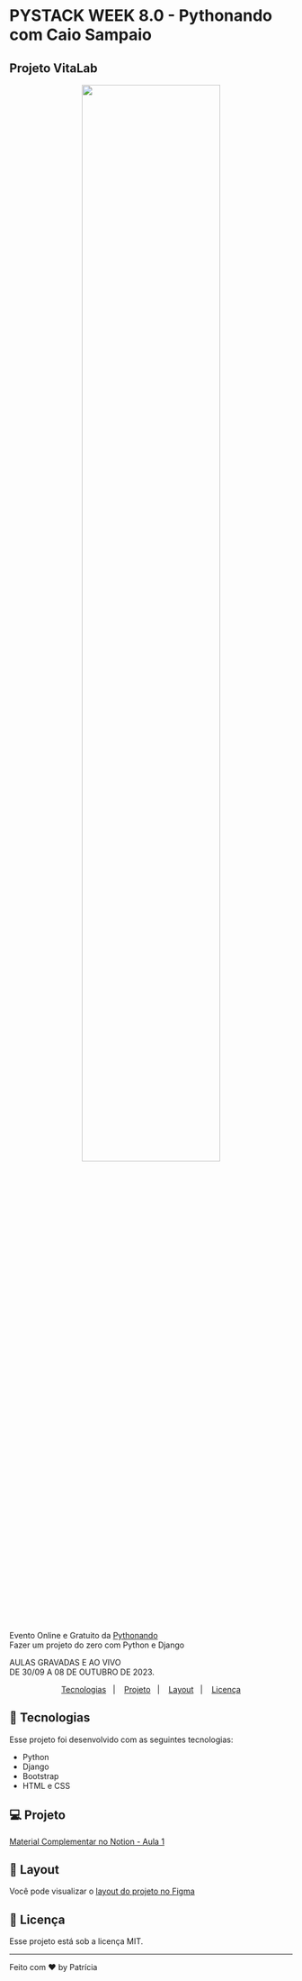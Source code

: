 # PYSTACK WEEK 8.0 - Pythonando com Caio Sampaio

## Projeto VitaLab

<p align="center">
    <img src=".png" width= "70%">  
</p>

Evento Online e Gratuito da [Pythonando](https://pythonando.com.br/psw/evento/)  
Fazer um projeto do zero com Python e Django
  
AULAS GRAVADAS E AO VIVO  
DE 30/09 A 08 DE OUTUBRO DE 2023.


<p align="center">
  <a href="#-tecnologias">Tecnologias</a>&nbsp;&nbsp;&nbsp;|&nbsp;&nbsp;&nbsp;
  <a href="#-projeto">Projeto</a>&nbsp;&nbsp;&nbsp;|&nbsp;&nbsp;&nbsp;
  <a href="#-layout">Layout</a>&nbsp;&nbsp;&nbsp;|&nbsp;&nbsp;&nbsp;
  <a href="#memo-licença">Licença</a>
</p>

## 🚀 Tecnologias  

Esse projeto foi desenvolvido com as seguintes tecnologias:  

- Python
- Django
- Bootstrap
- HTML e CSS

## 💻 Projeto  

[Material Complementar no Notion - Aula 1](https://grizzly-amaranthus-f6a.notion.site/PSW-8-0-Aula-1-c5f28c09c09f4493ad20911f984e4fc8)  

## 🔖 Layout

Você pode visualizar o [layout do projeto no Figma](https://www.figma.com/file/FzqXqJXe5a8LWcq7LxISHN/Untitled?type=design&node-id=0-1&mode=design&t=LO7jO7shOtADB4oM-0)  

## :memo: Licença

Esse projeto está sob a licença MIT.

---

Feito com ♥ by Patrícia


